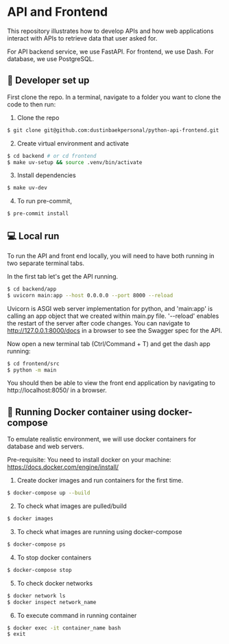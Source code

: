 # API and Frontend

This repository illustrates how to develop APIs and how web applications interact with APIs to retrieve data that user asked for.

For API backend service, we use FastAPI.
For frontend, we use Dash.
For database, we use PostgreSQL.


## :wrench: Developer set up

First clone the repo. In a terminal, navigate to a folder you want to clone the code to then run:

1. Clone the repo
```bash
$ git clone git@github.com:dustinbaekpersonal/python-api-frontend.git
```

2. Create virtual environment and activate
```bash
$ cd backend # or cd frontend
$ make uv-setup && source .venv/bin/activate
```

3. Install dependencies
```bash
$ make uv-dev
```

4. To run pre-commit,
```bash
$ pre-commit install
```

## :computer: Local run

To run the API and front end locally, you will need to have both running in two separate terminal tabs.

In the first tab let's get the API running.

```bash
$ cd backend/app
$ uvicorn main:app --host 0.0.0.0 --port 8000 --reload
```

Uvicorn is ASGI web server implementation for python, and 'main:app' is calling an app object that we created within main.py file.
'--reload' enables the restart of the server after code changes. You can navigate to http://127.0.0.1:8000/docs in a browser to see the Swagger spec for the API.

Now open a new terminal tab (Ctrl/Command + T) and get the dash app running:

```bash
$ cd frontend/src
$ python -m main
```

You should then be able to view the front end application by navigating to http://localhost:8050/ in a browser.


## :steam_locomotive: Running Docker container using docker-compose

To emulate realistic environment, we will use docker containers for database and web servers.

Pre-requisite:
You need to install docker on your machine: https://docs.docker.com/engine/install/

1. Create docker images and run containers for the first time.
```bash
$ docker-compose up --build
```

2. To check what images are pulled/build
```bash
$ docker images
```

3. To check what images are running using docker-compose
```bash
$ docker-compose ps
```

4. To stop docker containers
```bash
$ docker-compose stop
```

5. To check docker networks
```bash
$ docker network ls
$ docker inspect network_name
```

6. To execute command in running container
```bash
$ docker exec -it container_name bash
$ exit
```
